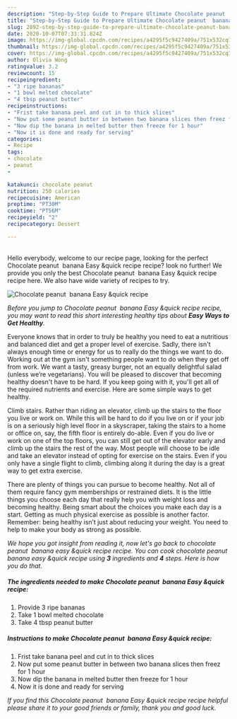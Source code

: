 ```yaml
---
description: "Step-by-Step Guide to Prepare Ultimate Chocolate peanut  banana Easy &amp;amp;quick recipe"
title: "Step-by-Step Guide to Prepare Ultimate Chocolate peanut  banana Easy &amp;amp;quick recipe"
slug: 2892-step-by-step-guide-to-prepare-ultimate-chocolate-peanut-banana-easy-and-amp-quick-recipe
date: 2020-10-07T07:33:31.824Z
image: https://img-global.cpcdn.com/recipes/a4295f5c9427409a/751x532cq70/chocolate-peanut-banana-easy-quick-recipe-recipe-main-photo.jpg
thumbnail: https://img-global.cpcdn.com/recipes/a4295f5c9427409a/751x532cq70/chocolate-peanut-banana-easy-quick-recipe-recipe-main-photo.jpg
cover: https://img-global.cpcdn.com/recipes/a4295f5c9427409a/751x532cq70/chocolate-peanut-banana-easy-quick-recipe-recipe-main-photo.jpg
author: Olivia Wong
ratingvalue: 3.2
reviewcount: 15
recipeingredient:
- "3 ripe bananas"
- "1 bowl melted chocolate"
- "4 tbsp peanut butter"
recipeinstructions:
- "Frist take banana peel and cut in to thick slices"
- "Now put some peanut butter in between two banana slices then freez for 1 hour"
- "Now dip the banana in melted butter then freeze for 1 hour"
- "Now it is done and ready for serving"
categories:
- Recipe
tags:
- chocolate
- peanut
- 

katakunci: chocolate peanut  
nutrition: 250 calories
recipecuisine: American
preptime: "PT30M"
cooktime: "PT56M"
recipeyield: "2"
recipecategory: Dessert

---
```

<br>
Hello everybody, welcome to our recipe page, looking for the perfect Chocolate peanut  banana Easy &amp;quick recipe recipe? look no further! We provide you only the best Chocolate peanut  banana Easy &amp;quick recipe recipe here. We also have wide variety of recipes to try.
<br>


![Chocolate peanut  banana Easy &amp;quick recipe](https://img-global.cpcdn.com/recipes/a4295f5c9427409a/751x532cq70/chocolate-peanut-banana-easy-quick-recipe-recipe-main-photo.jpg)

<i>Before you jump to Chocolate peanut  banana Easy &amp;quick recipe recipe, you may want to read this short interesting healthy tips about <strong>Easy Ways to Get Healthy</strong>.</i>

Everyone knows that in order to truly be healthy you need to eat a nutritious and balanced diet and get a proper level of exercise. Sadly, there isn't always enough time or energy for us to really do the things we want to do. Working out at the gym isn't something people want to do when they get off from work. We want a tasty, greasy burger, not an equally delightful salad (unless we’re vegetarians). You will be pleased to discover that becoming healthy doesn't have to be hard. If you keep going with it, you'll get all of the required nutrients and exercise. Here are some simple ways to get healthy.

Climb stairs. Rather than riding an elevator, climb up the stairs to the floor you live or work on. While this will be hard to do if you live on or if your job is on a seriously high level floor in a skyscraper, taking the stairs to a home or office on, say, the fifth floor is entirely do-able. Even if you do live or work on one of the top floors, you can still get out of the elevator early and climb up the stairs the rest of the way. Most people will choose to be idle and take an elevator instead of opting for exercise on the stairs. Even if you only have a single flight to climb, climbing along it during the day is a great way to get extra exercise. 

There are plenty of things you can pursue to become healthy. Not all of them require fancy gym memberships or restrained diets. It is the little things you choose each day that really help you with weight loss and becoming healthy. Being smart about the choices you make each day is a start. Getting as much physical exercise as possible is another factor. Remember: being healthy isn’t just about reducing your weight. You need to help to make your body as strong as possible. 


<i>We hope you got insight from reading it, now let's go back to chocolate peanut  banana easy &amp;quick recipe recipe. You can cook chocolate peanut  banana easy &amp;quick recipe using <strong>3</strong> ingredients and <strong>4</strong> steps. Here is how you do that.
</i>

##### The ingredients needed to make Chocolate peanut  banana Easy &amp;quick recipe:

1. Provide 3 ripe bananas
1. Take 1 bowl melted chocolate
1. Take 4 tbsp peanut butter


##### Instructions to make Chocolate peanut  banana Easy &amp;quick recipe:

1. Frist take banana peel and cut in to thick slices
1. Now put some peanut butter in between two banana slices then freez for 1 hour
1. Now dip the banana in melted butter then freeze for 1 hour
1. Now it is done and ready for serving


<i>If you find this Chocolate peanut  banana Easy &amp;quick recipe recipe helpful please share it to your good friends or family, thank you and good luck.</i>
